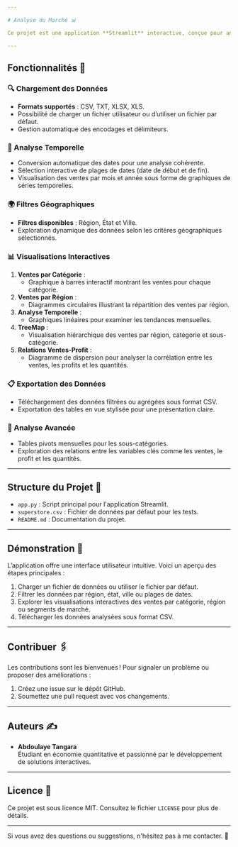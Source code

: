 ```yaml
---

# Analyse du Marché 📊

Ce projet est une application **Streamlit** interactive, conçue pour analyser et visualiser des données de vente. L'objectif est de fournir une interface intuitive permettant aux analystes et décideurs d'explorer des données et de générer des insights rapidement grâce à des visualisations dynamiques.

---
```


## Fonctionnalités 🚀

### 🔍 Chargement des Données
- **Formats supportés** : CSV, TXT, XLSX, XLS.
- Possibilité de charger un fichier utilisateur ou d’utiliser un fichier par défaut.
- Gestion automatique des encodages et délimiteurs.

### 📅 Analyse Temporelle
- Conversion automatique des dates pour une analyse cohérente.
- Sélection interactive de plages de dates (date de début et de fin).
- Visualisation des ventes par mois et année sous forme de graphiques de séries temporelles.

### 🌍 Filtres Géographiques
- **Filtres disponibles** : Région, État et Ville.
- Exploration dynamique des données selon les critères géographiques sélectionnés.

### 📊 Visualisations Interactives
1. **Ventes par Catégorie** :
   - Graphique à barres interactif montrant les ventes pour chaque catégorie.
2. **Ventes par Région** :
   - Diagrammes circulaires illustrant la répartition des ventes par région.
3. **Analyse Temporelle** :
   - Graphiques linéaires pour examiner les tendances mensuelles.
4. **TreeMap** :
   - Visualisation hiérarchique des ventes par région, catégorie et sous-catégorie.
5. **Relations Ventes-Profit** :
   - Diagramme de dispersion pour analyser la corrélation entre les ventes, les profits et les quantités.

### 📋 Exportation des Données
- Téléchargement des données filtrées ou agrégées sous format CSV.
- Exportation des tables en vue stylisée pour une présentation claire.

### 🔢 Analyse Avancée
- Tables pivots mensuelles pour les sous-catégories.
- Exploration des relations entre les variables clés comme les ventes, le profit et les quantités.

---

## Structure du Projet 📂

- `app.py` : Script principal pour l'application Streamlit.
- `superstore.csv` : Fichier de données par défaut pour les tests.
- `README.md` : Documentation du projet.

---

## Démonstration 🎥

L’application offre une interface utilisateur intuitive. Voici un aperçu des étapes principales :
1. Charger un fichier de données ou utiliser le fichier par défaut.
2. Filtrer les données par région, état, ville ou plages de dates.
3. Explorer les visualisations interactives des ventes par catégorie, région ou segments de marché.
4. Télécharger les données analysées sous format CSV.

---

## Contribuer 🖇️

Les contributions sont les bienvenues ! Pour signaler un problème ou proposer des améliorations :
1. Créez une issue sur le dépôt GitHub.
2. Soumettez une pull request avec vos changements.

---

## Auteurs ✍️

- **Abdoulaye Tangara**  
  Étudiant en économie quantitative et passionné par le développement de solutions interactives.

---

## Licence 📜

Ce projet est sous licence MIT. Consultez le fichier `LICENSE` pour plus de détails.

---

Si vous avez des questions ou suggestions, n'hésitez pas à me contacter. 🚀


